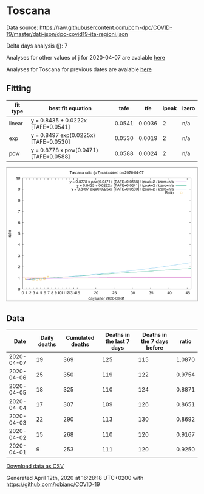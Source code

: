 # Toscana

Data source: https://raw.githubusercontent.com/pcm-dpc/COVID-19/master/dati-json/dpc-covid19-ita-regioni.json

Delta days analysis (j): 7

Analyses for other values of j for 2020-04-07 are avalable [here](../README.md)

Analyses for Toscana for previous dates are avalable [here](../../README.md)

## Fitting 
|fit type|best fit equation|tafe|tfe|ipeak|izero|
|-------|-----|--------|------|---|---|
|linear|y = 0.8435 + 0.0222x  [TAFE=0.0541]|0.0541|0.0036|2|n/a|
|exp|y = 0.8497 exp(0.0225x)  [TAFE=0.0530]|0.0530|0.0019|2|n/a|
|pow|y = 0.8778 x pow(0.0471)  [TAFE=0.0588]|0.0588|0.0024|2|n/a|

![Plot](COVID-19_toscana_j7_2020-04-07.png)

## Data
|Date|Daily deaths|Cumulated deaths|Deaths in the last 7 days|Deaths in the 7 days before|ratio|
|----|----------|-----------|-------|--------------------|-----|
|2020-04-07|19|369|125|115|1.0870|
|2020-04-06|25|350|119|122|0.9754|
|2020-04-05|18|325|110|124|0.8871|
|2020-04-04|17|307|109|126|0.8651|
|2020-04-03|22|290|113|130|0.8692|
|2020-04-02|15|268|110|120|0.9167|
|2020-04-01|9|253|111|120|0.9250|

[Download data as CSV](COVID-19_toscana_j7_2020-04-07.csv)

Generated April 12th, 2020 at 16:28:18 UTC+0200 with https://github.com/robianc/COVID-19
